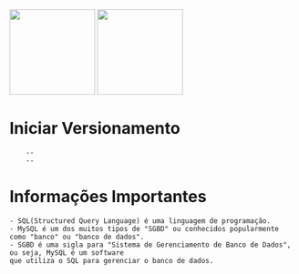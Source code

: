 <div>
    <img src="https://cdn.jsdelivr.net/gh/devicons/devicon@latest/icons/azuresqldatabase/azuresqldatabase-original.svg" width="150" height="150" /> 
    <img src="https://cdn.jsdelivr.net/gh/devicons/devicon@latest/icons/mysql/mysql-original-wordmark.svg" width="150" height="150" /> 
    
</div>


# Iniciar Versionamento
```
    --
    --
```

# Informações Importantes
```
- SQL(Structured Query Language) é uma linguagem de programação.
- MySQL é um dos muitos tipos de "SGBD" ou conhecidos popularmente como "banco" ou "banco de dados". 
- SGBD é uma sigla para "Sistema de Gerenciamento de Banco de Dados", ou seja, MySQL é um software
que utiliza o SQL para gerenciar o banco de dados.
    

    
```

